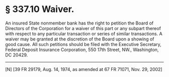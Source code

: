 # § 337.10   Waiver.

An insured State nonmember bank has the right to petition the Board of Directors of the Corporation for a waiver of this part or any subpart thereof with respect to any particular transaction or series of similar transactions. A waiver may be granted at the discretion of the Board upon a showing of good cause. All such petitions should be filed with the Executive Secretary, Federal Deposit Insurance Corporation, 550 17th Street, NW., Washington, DC 20429. 



---

[N] [39 FR 29179, Aug. 14, 1974, as amended at 67 FR 71071, Nov. 29, 2002]




